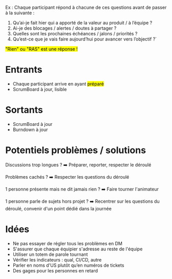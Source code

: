 Ex : Chaque participant répond à chacune de ces questions avant de passer à la suivante :

1. Qu’ai-je fait hier qui a apporté de la valeur au produit / à l’équipe ?
2. Ai-je des blocages / alertes / doutes à partager ?
3. Quelles sont les prochaines échéances / jalons / priorités ?
4. Qu’est-ce que je vais faire aujourd’hui pour avancer vers l’objectif ?`

<mark>"Rien" ou "RAS" est une réponse !</mark>

# Entrants
- Chaque participant arrive en ayant <mark>préparé</mark>
- ScrumBoard à jour, lisible

# Sortants
- ScrumBoard à jour
- Burndown à jour

# Potentiels problèmes / solutions
Discussions trop longues ? ➡️ Préparer, reporter, respecter le déroulé

Problèmes cachés ? ➡️ Respecter les questions du déroulé

1 personne présente mais ne dit jamais rien ? ➡️ Faire tourner l'animateur

1 personne parle de sujets hors projet ? ➡️ Recentrer sur les questions du déroulé, convenir d'un point dédié dans la journée


# Idées
- Ne pas essayer de régler tous les problèmes en DM
- S'assurer que chaque équipier s'adresse au reste de l'équipe
- Utiliser un totem de parole tournant
- Vérifier les indicateurs : qual, CI/CD, autre
- Parler en noms d'US plutôt qu’en numéros de tickets
- Des gages pour les personnes en retard